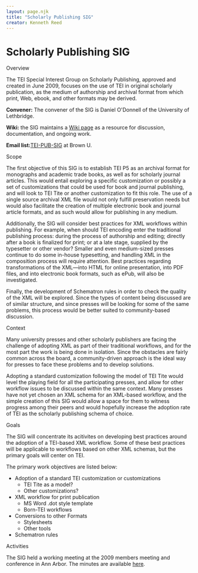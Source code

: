 ```yaml
---
layout: page.njk
title: "Scholarly Publishing SIG"
creator: Kenneth Reed
---
```

# Scholarly Publishing SIG




 Overview
 
 The TEI Special Interest Group on Scholarly Publishing, approved and created in June
 2009, focuses on the use of TEI in original scholarly publication, as the medium of
 authorship and archival format from which print, Web, ebook, and other formats may
 be
 derived.


**Convener:** The convener of the SIG is Daniel O'Donnell of the
 University of Lethbridge.


**Wiki:** the SIG maintains a [Wiki
 page](https://wiki.tei-c.org/index.php/SIG:Scholarly_Publishing) as a resource for discussion, documentation, and ongoing work.


**Email list:**[TEI\-PUB\-SIG](https://listserv.brown.edu/?A0=TEI-PUB-SIG) at Brown U.




 Scope
 
 The first objective of this SIG is to establish TEI P5 as an archival format for
 monographs and academic trade books, as well as for scholarly journal articles. This
 would entail exploring a specific customization or possibly a set of customizations
 that could be used for book and journal publishing, and will look to TEI Tite or
 another customization to fit this role. The use of a single source archival XML file
 would not only fulfill preservation needs but would also facilitate the creation of
 multiple electronic book and journal article formats, and as such would allow for
 publishing in any medium.


Additionally, the SIG will consider best practices for XML workflows within
 publishing. For example, when should TEI encoding enter the traditional publishing
 process: during the process of authorship and editing; directly after a book is
 finalized for print; or at a late stage, supplied by the typesetter or other vendor?
 Smaller and even medium\-sized presses continue to do some in\-house typesetting, and
 handling XML in the composition process will require attention. Best practices
 regarding transformations of the XML—into HTML for online presentation, into PDF
 files, and into electronic book formats, such as ePub, will also be investigated.


Finally, the development of Schematron rules in order to check the quality of the
 XML
 will be explored. Since the types of content being discussed are of similar
 structure, and since presses will be looking for some of the same problems, this
 process would be better suited to community\-based discussion.




 Context
 
 Many university presses and other scholarly publishers are facing the challenge of
 adopting XML as part of their traditional workflows, and for the most part the work
 is being done in isolation. Since the obstacles are fairly common across the board,
 a
 community\-driven approach is the ideal way for presses to face these problems and
 to
 develop solutions.


Adopting a standard customization following the model of TEI Tite would level the
 playing field for all the participating presses, and allow for other workflow issues
 to be discussed within the same context. Many presses have not yet chosen an XML
 schema for an XML\-based workflow, and the simple creation of this SIG would allow
 a
 space for them to witness progress among their peers and would hopefully increase
 the
 adoption rate of TEI as the scholarly publishing schema of choice.




 Goals
 
 The SIG will concentrate its acitivites on developing best practices around the
 adoption of a TEI\-based XML workflow. Some of these best practices will be applicable
 to workflows based on other XML schemas, but the primary goals will center on
 TEI.


The primary work objectives are listed below:


* Adoption of a standard TEI customization or customizations
	+ TEI Tite as a model?
	+ Other customizations?
* XML workflow for print publication
	+ MS Word .dot style template
	+ Born\-TEI workflows
* Conversions to other Formats
	+ Stylesheets
	+ Other tools
* Schematron rules




 Activities
 
 The SIG held a working meeting at the 2009 members meeting and conference in Ann Arbor.
 The minutes are
 available [here](annarbor.xml).




